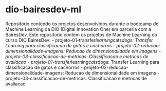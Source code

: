 # dio-bairesdev-ml
Repositório contendo os projetos desenvolvidos durante o bootcamp de Machine Learning da DIO (Digital Innovation One) em parceria com a BairesDev.
E s t e  
 r e p o s i t o r i o  
 c o n t e m  
 o s  
 p r o j e t o s  
 d e  
 M a c h i n e  
 L e a r n i n g  
 d o  
 c u r s o  
 D I O  
 B a i r e s D e v :  
 -  
 * * p r o j e t o - 0 1 - t r a n s f e r _ l e a r n i n g _ c a t s _ d o g s * * :  
 T r a n s f e r  
 L e a r n i n g  
 p a r a  
 c l a s s i f i c a c a o  
 d e  
 g a t o s  
 e  
 c a c h o r r o s  
 -  
 * * p r o j e t o - 0 2 - r e d u c a o - d i m e n s i o n a l i d a d e - i m a g e n s * * :  
 R e d u c a o  
 d e  
 d i m e n s i o n a l i d a d e  
 e m  
 i m a g e n s  
 -  
 * * p r o j e t o - 0 3 - c l a s s i f i c a c a o - d e - m e t r i c a s * * :  
 C l a s s i f i c a c a o  
 e  
 m e t r i c a s  
 d e  
 a v a l i a c a o  
 -  
 * * p r o j e t o - 0 1 - t r a n s f e r _ l e a r n i n g _ c a t s _ d o g s * * :  
 T r a n s f e r  
 L e a r n i n g  
 p a r a  
 c l a s s i f i c a c a o  
 d e  
 g a t o s  
 e  
 c a c h o r r o s  
 -  
 * * p r o j e t o - 0 2 - r e d u c a o - d i m e n s i o n a l i d a d e - i m a g e n s * * :  
 R e d u c a o  
 d e  
 d i m e n s i o n a l i d a d e  
 e m  
 i m a g e n s  
 -  
 * * p r o j e t o - 0 3 - c l a s s i f i c a c a o - d e - m e t r i c a s * * :  
 C l a s s i f i c a c a o  
 e  
 m e t r i c a s  
 d e  
 a v a l i a c a o  
 